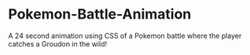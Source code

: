 # Pokemon-Battle-Animation
A 24 second animation using CSS of a Pokemon battle where the player catches a Groudon in the wild!
